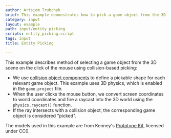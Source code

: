 ```yaml
---
author: Artsiom Trubchyk
brief: This example demonstrates how to pick a game object from the 3D scene.
category: input
layout: example
path: input/entity_picking
scripts: entity_picking.script
tags: input
title: Entity Picking

---
```



This example describes method of selecting a game object from the 3D scene on the click of the mouse using collision-based picking:

* We use [collision object components](https://defold.com/manuals/physics-objects/) to define a pickable shape for each relevant game object. This example uses 3D physics, which is enabled in the `game.project` file.
* When the user clicks the mouse button, we convert screen coordinates to world coordinates and fire a raycast into the 3D world using the `physics.raycast()` function.
* If the ray intersects with a collision object, the corresponding game object is considered "picked".

The models used in this example are from Kenney's [Prototype Kit](https://kenney.nl/assets/prototype-kit), licensed under CC0.

